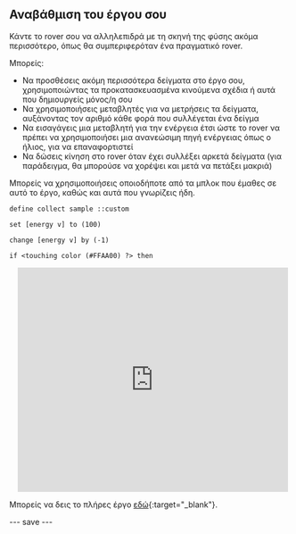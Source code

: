 ## Αναβάθμιση του έργου σου

Κάντε το rover σου να αλληλεπιδρά με τη σκηνή της φύσης ακόμα περισσότερο, όπως θα συμπεριφερόταν ένα πραγματικό rover.

Μπορείς:
- Να προσθέσεις ακόμη περισσότερα δείγματα στο έργο σου, χρησιμοποιώντας τα προκατασκευασμένα κινούμενα σχέδια ή αυτά που δημιουργείς μόνος/η σου
- Να χρησιμοποιήσεις μεταβλητές για να μετρήσεις τα δείγματα, αυξάνοντας τον αριθμό κάθε φορά που συλλέγεται ένα δείγμα
- Να εισαγάγεις μια μεταβλητή για την ενέργεια έτσι ώστε το rover να πρέπει να χρησιμοποιήσει μια ανανεώσιμη πηγή ενέργειας όπως ο ήλιος, για να επαναφορτιστεί
- Να δώσεις κίνηση στο rover όταν έχει συλλέξει αρκετά δείγματα (για παράδειγμα, θα μπορούσε να χορέψει και μετά να πετάξει μακριά)

Μπορείς να χρησιμοποιήσεις οποιοδήποτε από τα μπλοκ που έμαθες σε αυτό το έργο, καθώς και αυτά που γνωρίζεις ήδη.

```blocks3
define collect sample ::custom
```

```blocks3
set [energy v] to (100)
```

```blocks3
change [energy v] by (-1)
```

```blocks3
if <touching color (#FFAA00) ?> then
```


<div class="scratch-preview" style="margin-left: 15px;">
  <iframe allowtransparency="true" width="485" height="402" src="https://scratch.mit.edu/projects/embed/897098391/?autostart=false" frameborder="0"></iframe>
</div>

Μπορείς να δεις το πλήρες έργο [εδώ](https://scratch.mit.edu/projects/897098391){:target="_blank"}.



--- save ---
